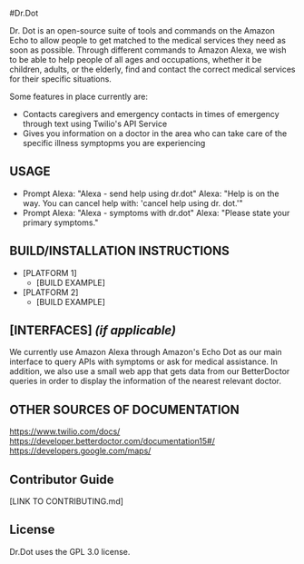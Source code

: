 #Dr.Dot

Dr. Dot is an open-source suite of tools and commands on the Amazon Echo to allow people to get matched to the medical services they need as soon as possible. Through different commands to Amazon Alexa, we wish to be able to help people of all ages and occupations, whether it be children, adults, or the elderly, find and contact the correct medical services for their specific situations.

Some features in place currently are:
  * Contacts caregivers and emergency contacts in times of emergency through text using Twilio's API Service
  * Gives you information on a doctor in the area who can take care of the specific illness symptopms you are experiencing

## USAGE
  * Prompt Alexa: "Alexa - send help using dr.dot"
           Alexa: "Help is on the way. You can cancel help with: 'cancel help using dr. dot.'"
  * Prompt Alexa: "Alexa - symptoms with dr.dot"
           Alexa: "Please state your primary symptoms."
  
## BUILD/INSTALLATION INSTRUCTIONS
  * [PLATFORM 1]
    * [BUILD EXAMPLE]
  * [PLATFORM 2]
    * [BUILD EXAMPLE]

## [INTERFACES] _(if applicable)_ 
We currently use Amazon Alexa through Amazon's Echo Dot as our main interface to query APIs with symptoms or ask for medical assistance.
In addition, we also use a small web app that gets data from our BetterDoctor queries in order to display the information of the nearest relevant doctor.

## OTHER SOURCES OF DOCUMENTATION
https://www.twilio.com/docs/
https://developer.betterdoctor.com/documentation15#/
https://developers.google.com/maps/

## Contributor Guide
[LINK TO CONTRIBUTING.md]

## License 
Dr.Dot uses the GPL 3.0 license.

